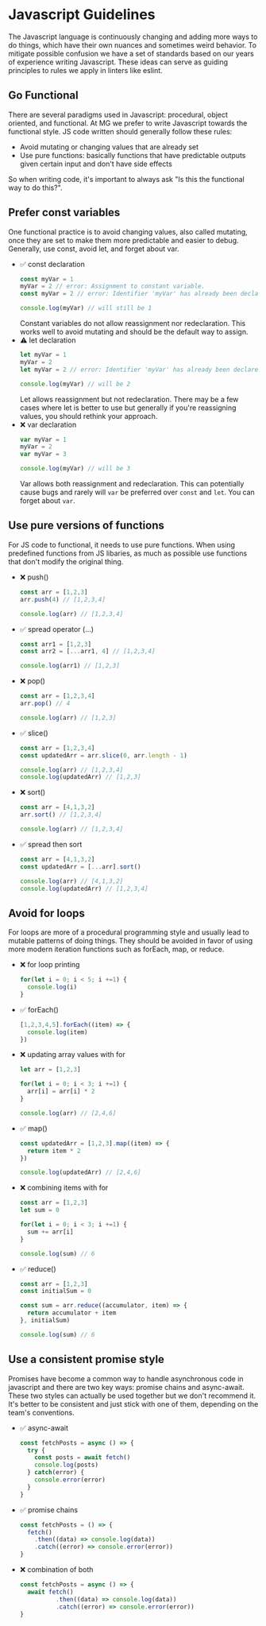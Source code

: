 # Javascript Guidelines

The Javascript language is continuously changing and adding more ways to do things, which have their own nuances and sometimes weird behavior. To mitigate possible confusion we have a set of standards based on our years of experience writing Javascript. These ideas can serve as guiding principles to rules we apply in linters like eslint.

## Go Functional

There are several paradigms used in Javascript: procedural, object oriented, and functional. At MG we prefer to write Javascript towards the functional style. JS code written should generally follow these rules:

- Avoid mutating or changing values that are already set
- Use pure functions: basically functions that have predictable outputs given certain input and don't have side effects

So when writing code, it's important to always ask "Is this the functional way to do this?".

## Prefer const variables

One functional practice is to avoid changing values, also called mutating, once they are set to make them more predictable and easier to debug. Generally, use const, avoid let, and forget about var.

- ✅ const declaration
    ```javascript
    const myVar = 1
    myVar = 2 // error: Assignment to constant variable.
    const myVar = 2 // error: Identifier 'myVar' has already been declared

    console.log(myVar) // will still be 1
    ```
    Constant variables do not allow reassignment nor redeclaration. This works well to avoid mutating and should be the default way to assign.
- ⚠️ let declaration
    ```javascript
    let myVar = 1
    myVar = 2
    let myVar = 2 // error: Identifier 'myVar' has already been declared

    console.log(myVar) // will be 2
    ```
    Let allows reassignment but not redeclaration. There may be a few cases where let is better to use but generally if you're reassigning values, you should rethink your approach.
- ❌ var declaration
    ```javascript
    var myVar = 1
    myVar = 2
    var myVar = 3

    console.log(myVar) // will be 3
    ```
    Var allows both reassignment and redeclaration. This can potentially cause bugs and rarely will `var` be preferred over `const` and `let`. You can forget about `var`.

## Use pure versions of functions

For JS code to functional, it needs to use pure functions. When using predefined functions from JS libaries, as much as possible use functions that don't modify the original thing.

- ❌ push()
    ```javascript
    const arr = [1,2,3]
    arr.push(4) // [1,2,3,4]

    console.log(arr) // [1,2,3,4]
    ```
- ✅ spread operator (...)
    ```javascript
    const arr1 = [1,2,3]
    const arr2 = [...arr1, 4] // [1,2,3,4]

    console.log(arr1) // [1,2,3]
    ```
- ❌ pop()
    ```javascript
    const arr = [1,2,3,4]
    arr.pop() // 4

    console.log(arr) // [1,2,3]
    ```
- ✅ slice()
    ```javascript
    const arr = [1,2,3,4]
    const updatedArr = arr.slice(0, arr.length - 1)

    console.log(arr) // [1,2,3,4]
    console.log(updatedArr) // [1,2,3]
    ```
- ❌ sort()
    ```javascript
    const arr = [4,1,3,2]
    arr.sort() // [1,2,3,4]

    console.log(arr) // [1,2,3,4]
    ```
- ✅ spread then sort
    ```javascript
    const arr = [4,1,3,2]
    const updatedArr = [...arr].sort()

    console.log(arr) // [4,1,3,2]
    console.log(updatedArr) // [1,2,3,4]
    ```

## Avoid for loops

For loops are more of a procedural programming style and usually lead to mutable patterns of doing things. They should be avoided in favor of using more modern iteration functions such as forEach, map, or reduce.

- ❌ for loop printing
  ```javascript
  for(let i = 0; i < 5; i +=1) {
    console.log(i)
  }
  ```
- ✅ forEach()
  ```javascript
  [1,2,3,4,5].forEach((item) => {
    console.log(item)
  })
  ```
- ❌ updating array values with for
  ```javascript
  let arr = [1,2,3]

  for(let i = 0; i < 3; i +=1) {
    arr[i] = arr[i] * 2
  }

  console.log(arr) // [2,4,6]
  ```
- ✅ map()
  ```javascript
  const updatedArr = [1,2,3].map((item) => {
    return item * 2
  })

  console.log(updatedArr) // [2,4,6]
  ```
- ❌ combining items with for
  ```javascript
  const arr = [1,2,3]
  let sum = 0

  for(let i = 0; i < 3; i +=1) {
    sum += arr[i]
  }

  console.log(sum) // 6
  ```
- ✅ reduce()
  ```javascript
  const arr = [1,2,3]
  const initialSum = 0

  const sum = arr.reduce((accumulator, item) => {
    return accumulator + item
  }, initialSum)

  console.log(sum) // 6
  ```

## Use a consistent promise style

Promises have become a common way to handle asynchronous code in javascript and there are two key ways: promise chains and async-await. These two styles can actually be used together but we don't recommend it. It's better to be consistent and just stick with one of them, depending on the team's conventions.
- ✅ async-await
  ```javascript
  const fetchPosts = async () => {
    try {
      const posts = await fetch()
      console.log(posts)
    } catch(error) {
      console.error(error)
    }
  }
  ```
- ✅ promise chains
  ```javascript
  const fetchPosts = () => {
    fetch()
      .then((data) => console.log(data))
      .catch((error) => console.error(error))
  }
  ```
- ❌ combination of both
  ```javascript
  const fetchPosts = async () => {
    await fetch()
            .then((data) => console.log(data))
            .catch((error) => console.error(error))
  }
  ```
